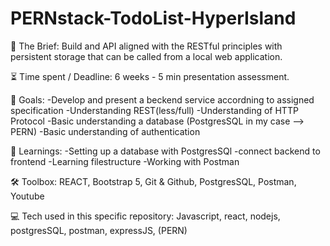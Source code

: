 # PERNstack-TodoList-HyperIsland


📂 The Brief: Build and API aligned with the RESTful principles with persistent storage that can be called from a local web application.

⏳ Time spent / Deadline: 6 weeks - 5 min presentation assessment.

🎯 Goals:
-Develop and present a beckend service accordning to assigned specification
-Understanding REST(less/full)
-Understanding of HTTP Protocol
-Basic understanding a database (PostgresSQL in my case --> PERN)
-Basic understanding of authentication

📘 Learnings:
-Setting up a database with PostgresSQl
-connect backend to frontend
-Learning filestructure 
-Working with Postman 

🛠 Toolbox:
REACT, Bootstrap 5, Git & Github, PostgresSQL, Postman, Youtube

💻 Tech used in this specific repository:
Javascript, react, nodejs, postgresSQL, postman, expressJS, (PERN)
